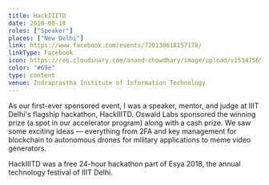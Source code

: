 ```yaml
---
title: HackIIITD
date: 2018-08-18
roles: ["Speaker"]
places: ["New Delhi"]
link: https://www.facebook.com/events/720130618157178/
linkType: Facebook
icon: https://res.cloudinary.com/anand-chowdhary/image/upload/v1534756538/icons/hackiiitd.png
color: "#69e"
type: content
venue: Indraprastha Institute of Information Technology
---
```


As our first-ever sponsored event, I was a speaker, mentor, and judge at IIIT Delhi's flagship hackathon, HackIIITD. Oswald Labs sponsored the winning prize (a spot in our accelerator program) along with a cash prize. We saw some exciting ideas — everything from 2FA and key management for blockchain to autonomous drones for military applications to meme video generators.

<!--more-->

HackIIITD was a free 24-hour hackathon part of Esya 2018, the annual technology festival of IIIT Delhi.